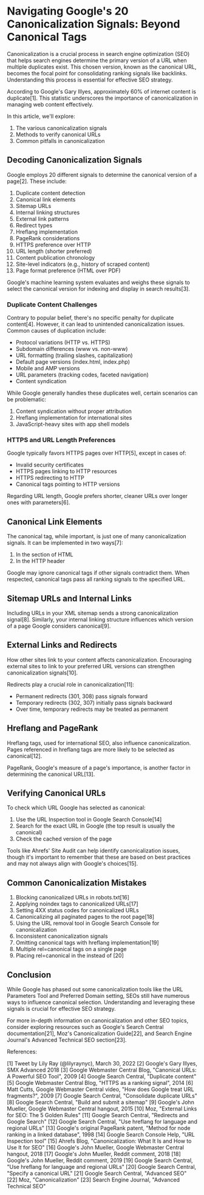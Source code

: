 # Navigating Google's 20 Canonicalization Signals: Beyond Canonical Tags

Canonicalization is a crucial process in search engine optimization (SEO) that helps search engines determine the primary version of a URL when multiple duplicates exist. This chosen version, known as the canonical URL, becomes the focal point for consolidating ranking signals like backlinks. Understanding this process is essential for effective SEO strategy.

According to Google's Gary Illyes, approximately 60% of internet content is duplicate[1]. This statistic underscores the importance of canonicalization in managing web content effectively.

In this article, we'll explore:

1. The various canonicalization signals
2. Methods to verify canonical URLs
3. Common pitfalls in canonicalization

## Decoding Canonicalization Signals

Google employs 20 different signals to determine the canonical version of a page[2]. These include:

1. Duplicate content detection
2. Canonical link elements
3. Sitemap URLs
4. Internal linking structures
5. External link patterns
6. Redirect types
7. Hreflang implementation
8. PageRank considerations
9. HTTPS preference over HTTP
10. URL length (shorter preferred)
11. Content publication chronology
12. Site-level indicators (e.g., history of scraped content)
13. Page format preference (HTML over PDF)

Google's machine learning system evaluates and weighs these signals to select the canonical version for indexing and display in search results[3].

### Duplicate Content Challenges

Contrary to popular belief, there's no specific penalty for duplicate content[4]. However, it can lead to unintended canonicalization issues. Common causes of duplication include:

- Protocol variations (HTTP vs. HTTPS)
- Subdomain differences (www vs. non-www)
- URL formatting (trailing slashes, capitalization)
- Default page versions (index.html, index.php)
- Mobile and AMP versions
- URL parameters (tracking codes, faceted navigation)
- Content syndication

While Google generally handles these duplicates well, certain scenarios can be problematic:

1. Content syndication without proper attribution
2. Hreflang implementation for international sites
3. JavaScript-heavy sites with app shell models

### HTTPS and URL Length Preferences

Google typically favors HTTPS pages over HTTP[5], except in cases of:

- Invalid security certificates
- HTTPS pages linking to HTTP resources
- HTTPS redirecting to HTTP
- Canonical tags pointing to HTTP versions

Regarding URL length, Google prefers shorter, cleaner URLs over longer ones with parameters[6].

## Canonical Link Elements

The canonical tag, while important, is just one of many canonicalization signals. It can be implemented in two ways[7]:

1. In the <head> section of HTML
2. In the HTTP header

Google may ignore canonical tags if other signals contradict them. When respected, canonical tags pass all ranking signals to the specified URL.

## Sitemap URLs and Internal Links

Including URLs in your XML sitemap sends a strong canonicalization signal[8]. Similarly, your internal linking structure influences which version of a page Google considers canonical[9].

## External Links and Redirects

How other sites link to your content affects canonicalization. Encouraging external sites to link to your preferred URL versions can strengthen canonicalization signals[10].

Redirects play a crucial role in canonicalization[11]:

- Permanent redirects (301, 308) pass signals forward
- Temporary redirects (302, 307) initially pass signals backward
- Over time, temporary redirects may be treated as permanent

## Hreflang and PageRank

Hreflang tags, used for international SEO, also influence canonicalization. Pages referenced in hreflang tags are more likely to be selected as canonical[12].

PageRank, Google's measure of a page's importance, is another factor in determining the canonical URL[13].

## Verifying Canonical URLs

To check which URL Google has selected as canonical:

1. Use the URL Inspection tool in Google Search Console[14]
2. Search for the exact URL in Google (the top result is usually the canonical)
3. Check the cached version of the page

Tools like Ahrefs' Site Audit can help identify canonicalization issues, though it's important to remember that these are based on best practices and may not always align with Google's choices[15].

## Common Canonicalization Mistakes

1. Blocking canonicalized URLs in robots.txt[16]
2. Applying noindex tags to canonicalized URLs[17]
3. Setting 4XX status codes for canonicalized URLs
4. Canonicalizing all paginated pages to the root page[18]
5. Using the URL removal tool in Google Search Console for canonicalization
6. Inconsistent canonicalization signals
7. Omitting canonical tags with hreflang implementation[19]
8. Multiple rel=canonical tags on a single page
9. Placing rel=canonical in the <body> instead of <head>[20]

## Conclusion

While Google has phased out some canonicalization tools like the URL Parameters Tool and Preferred Domain setting, SEOs still have numerous ways to influence canonical selection. Understanding and leveraging these signals is crucial for effective SEO strategy.

For more in-depth information on canonicalization and other SEO topics, consider exploring resources such as Google's Search Central documentation[21], Moz's Canonicalization Guide[22], and Search Engine Journal's Advanced Technical SEO section[23].


References:

[1] Tweet by Lily Ray (@lilyraynyc), March 30, 2022
[2] Google's Gary Illyes, SMX Advanced 2018
[3] Google Webmaster Central Blog, "Canonical URLs: A Powerful SEO Tool", 2009
[4] Google Search Central, "Duplicate content"
[5] Google Webmaster Central Blog, "HTTPS as a ranking signal", 2014
[6] Matt Cutts, Google Webmaster Central video, "How does Google treat URL fragments?", 2009
[7] Google Search Central, "Consolidate duplicate URLs"
[8] Google Search Central, "Build and submit a sitemap"
[9] Google's John Mueller, Google Webmaster Central hangout, 2015
[10] Moz, "External Links for SEO: The 5 Golden Rules"
[11] Google Search Central, "Redirects and Google Search"
[12] Google Search Central, "Use hreflang for language and regional URLs"
[13] Google's original PageRank patent, "Method for node ranking in a linked database", 1998
[14] Google Search Console Help, "URL Inspection tool"
[15] Ahrefs Blog, "Canonicalization: What It Is and How to Use It for SEO"
[16] Google's John Mueller, Google Webmaster Central hangout, 2018
[17] Google's John Mueller, Reddit comment, 2018
[18] Google's John Mueller, Reddit comment, 2019
[19] Google Search Central, "Use hreflang for language and regional URLs"
[20] Google Search Central, "Specify a canonical URL"
[21] Google Search Central, "Advanced SEO"
[22] Moz, "Canonicalization"
[23] Search Engine Journal, "Advanced Technical SEO"